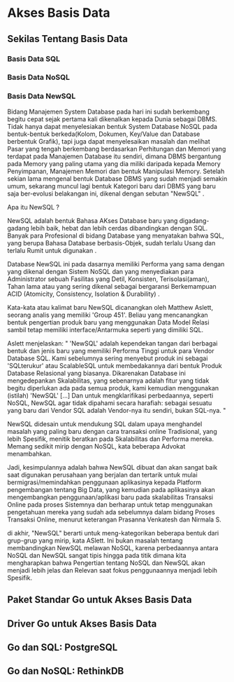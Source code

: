 # Akses Basis Data

## Sekilas Tentang Basis Data



### Basis Data SQL



### Basis Data NoSQL


### Basis Data NewSQL
Bidang Manajemen System Database pada hari ini sudah berkembang begitu cepat sejak pertama kali dikenalkan kepada Dunia sebagai DBMS. Tidak hanya dapat menyelesiakan bentuk System Database NoSQL pada bentuk-bentuk berkeda(Kolom, Dokumen, Key/Value dan Database berbentuk Grafik), tapi juga dapat menyelesaikan masalah dan melihat Pasar yang tengah berkembang berdasarkan Perhitungan dan Memori yang terdapat pada Manajemen Database itu sendiri, dimana DBMS bergantung pada Memory yang paling utama yang dia miliki daripada kepada Memory Penyimpanan, Manajemen Memori dan bentuk Manipulasi Memory. 
Setelah sekian lama mengenal bentuk Database DBMS yang sudah menjadi semakin umum, sekarang muncul lagi bentuk Kategori baru dari DBMS yang baru saja ber-evolusi belakangan ini, dikenal dengan sebutan "NewSQL" .

Apa itu NewSQL ?

NewSQL adalah bentuk Bahasa AKses Database baru yang digadang-gadang lebih baik, hebat dan lebih cerdas dibandingkan dengan SQL. Banyak para Profesional di bidang Database yang menyatakan bahwa SQL, yang berupa Bahasa Database berbasis-Objek, sudah terlalu Usang dan terlalu Rumit untuk digunakan .

Database NewSQL ini pada dasarnya memiliki Performa yang sama dengan yang dikenal dengan Sistem NoSQL dan yang menyediakan para Administrator sebuah Fasilitas yang Detil, Konsisten, Terisolasi(aman), Tahan lama atau yang sering dikenal sebagai bergaransi Berkemampuan ACID (Atomicity, Consistency, Isolation & Durability) .

Kata-kata atau kalimat baru NewSQL dicanangkan oleh Matthew Aslett, seorang analis yang memiliki 'Group 451'. Beliau yang mencanangkan bentuk pengertian produk baru yang menggunakan Data Model Relasi sambil tetap memiliki interface/Antarmuka seperti yang dimiliki SQL.

Aslett menjelaskan:
" 'NewSQL' adalah kependekan tangan dari berbagai bentuk dan jenis baru yang memiliki Performa Tinggi untuk para Vendor Database SQL. Kami sebelumnya sering menyebut produk ini sebagai 'SQLterukur' atau ScalableSQL untuk membedakannya dari bentuk Produk Database Relasional yang biasanya. Dikarenakan Database ini mengedepankan Skalabilitas, yang sebenarnya adalah fitur yang tidak begitu diperlukan ada pada semua produk, kami kemudian menggunakan (istilah) 'NewSQL' [...] Dan untuk mengklarifikasi perbedaannya, seperti NoSQL, NewSQL agar tidak dipahami secara harafiah: sebagai sesuatu yang baru dari Vendor SQL adalah Vendor-nya itu sendiri, bukan SQL-nya. "

NewSQL didesain untuk mendukung SQL dalam upaya menghandel masalah yang paling baru dengan cara transaksi online Tradisional, yang lebih Spesifik, menitik beratkan pada Skalabilitas dan Performa mereka. Memang sedikit mirip dengan NoSQL, kata beberapa Advokat menambahkan.

Jadi, kesimpulannya adalah bahwa NewSQL dibuat dan akan sangat baik saat digunakan perusahaan yang berjalan dan tertarik untuk mulai bermigrasi/memindahkan penggunaan aplikasinya kepada Platform pengembangan tentang Big Data, yang kemudian pada aplikasinya akan mengembangkan penggunaan/aplikasi baru pada skalabilitas Transaksi Online pada proses Sistemnya dan berharap untuk tetap menggunakan pengetahuan mereka yang sudah ada sebelumnya dalam bidang Proses Transaksi Online, menurut keterangan Prasanna Venkatesh dan Nirmala S.

di akhir, "NewSQL" berarti untuk meng-kategorikan beberapa bentuk dari  grup-grup yang mirip, kata ASlett. Ini bukan masalah tentang membandingkan NewSQL melawan NoSQL, karena perbedaannya antara NoSQL dan NewSQL sangat tipis hingga pada titik dimana kita mengharapkan bahwa Pengertian tentang NoSQL dan NewSQL akan menjadi lebih jelas dan Relevan saat fokus penggunaannya menjadi lebih Spesifik.

## Paket Standar Go untuk Akses Basis Data




## Driver Go untuk Akses Basis Data




## Go dan SQL: PostgreSQL



## Go dan NoSQL: RethinkDB




